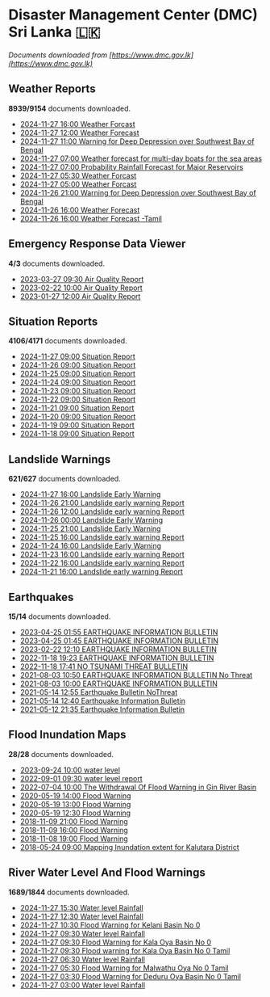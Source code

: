 # Disaster Management Center (DMC) Sri Lanka :sri_lanka:

*Documents downloaded from [https://www.dmc.gov.lk](https://www.dmc.gov.lk)*

## Weather Reports

**8939/9154** documents downloaded.

* [2024-11-27 16:00 Weather Forcast](data/weather-reports/20241127.1600.weather-forcast.pdf)
* [2024-11-27 12:00 Weather Forecast](data/weather-reports/20241127.1200.weather-forecast.pdf)
* [2024-11-27 11:00 Warning for Deep Depression over Southwest Bay of Bengal](data/weather-reports/20241127.1100.warning-for-deep-depression-over-southwest-bay-of-bengal.pdf)
* [2024-11-27 07:00 Weather forecast for multi-day boats for the sea areas](data/weather-reports/20241127.0700.weather-forecast-for-multiday-boats-for-the-sea-areas.pdf)
* [2024-11-27 07:00 Probability Rainfall Forecast for Major Reservoirs](data/weather-reports/20241127.0700.probability-rainfall-forecast-for-major-reservoirs.pdf)
* [2024-11-27 05:30 Weather Forcast](data/weather-reports/20241127.0530.weather-forcast.pdf)
* [2024-11-27 05:00 Weather Forcast](data/weather-reports/20241127.0500.weather-forcast.pdf)
* [2024-11-26 21:00 Warning for Deep Depression over Southwest Bay of Bengal](data/weather-reports/20241126.2100.warning-for-deep-depression-over-southwest-bay-of-bengal.pdf)
* [2024-11-26 16:00 Weather Forecast](data/weather-reports/20241126.1600.weather-forecast.pdf)
* [2024-11-26 16:00 Weather Forecast -Tamil](data/weather-reports/20241126.1600.weather-forecast-tamil.pdf)

## Emergency Response Data Viewer

**4/3** documents downloaded.

* [2023-03-27 09:30 Air Quality Report](data/emergency-response-data-viewer/20230327.0930.air-quality-report.pdf)
* [2023-02-22 10:00 Air Quality Report](data/emergency-response-data-viewer/20230222.1000.air-quality-report.pdf)
* [2023-01-27 12:00 Air Quality Report](data/emergency-response-data-viewer/20230127.1200.air-quality-report.pdf)

## Situation Reports

**4106/4171** documents downloaded.

* [2024-11-27 09:00 Situation Report](data/situation-reports/20241127.0900.situation-report.pdf)
* [2024-11-26 09:00 Situation Report](data/situation-reports/20241126.0900.situation-report.pdf)
* [2024-11-25 09:00 Situation Report](data/situation-reports/20241125.0900.situation-report.pdf)
* [2024-11-24 09:00 Situation Report](data/situation-reports/20241124.0900.situation-report.pdf)
* [2024-11-23 09:00 Situation Report](data/situation-reports/20241123.0900.situation-report.pdf)
* [2024-11-22 09:00 Situation Report](data/situation-reports/20241122.0900.situation-report.pdf)
* [2024-11-21 09:00 Situation Report](data/situation-reports/20241121.0900.situation-report.pdf)
* [2024-11-20 09:00 Situation Report](data/situation-reports/20241120.0900.situation-report.pdf)
* [2024-11-19 09:00 Situation Report](data/situation-reports/20241119.0900.situation-report.pdf)
* [2024-11-18 09:00 Situation Report](data/situation-reports/20241118.0900.situation-report.pdf)

## Landslide Warnings

**621/627** documents downloaded.

* [2024-11-27 16:00 Landslide Early Warning](data/landslide-warnings/20241127.1600.landslide-early-warning.pdf)
* [2024-11-26 21:00 Landslide early warning Report](data/landslide-warnings/20241126.2100.landslide-early-warning-report.pdf)
* [2024-11-26 12:00 Landslide early warning Report](data/landslide-warnings/20241126.1200.landslide-early-warning-report.pdf)
* [2024-11-26 00:00 Landslide Early Warning](data/landslide-warnings/20241126.0000.landslide-early-warning.pdf)
* [2024-11-25 21:00 Landslide Early Warning](data/landslide-warnings/20241125.2100.landslide-early-warning.pdf)
* [2024-11-25 16:00 Landslide early warning Report](data/landslide-warnings/20241125.1600.landslide-early-warning-report.pdf)
* [2024-11-24 16:00 Landslide Early Warning](data/landslide-warnings/20241124.1600.landslide-early-warning.pdf)
* [2024-11-23 16:00 Landslide early warning Report](data/landslide-warnings/20241123.1600.landslide-early-warning-report.pdf)
* [2024-11-22 16:00 Landslide early warning Report](data/landslide-warnings/20241122.1600.landslide-early-warning-report.pdf)
* [2024-11-21 16:00 Landslide early warning Report](data/landslide-warnings/20241121.1600.landslide-early-warning-report.pdf)

## Earthquakes

**15/14** documents downloaded.

* [2023-04-25 01:55 EARTHQUAKE INFORMATION BULLETIN](data/earthquakes/20230425.0155.earthquake-information-bulletin.pdf)
* [2023-04-25 01:45 EARTHQUAKE INFORMATION BULLETIN](data/earthquakes/20230425.0145.earthquake-information-bulletin.pdf)
* [2023-02-22 12:10 EARTHQUAKE INFORMATION BULLETIN](data/earthquakes/20230222.1210.earthquake-information-bulletin.pdf)
* [2022-11-18 19:23 EARTHQUAKE INFORMATION BULLETIN](data/earthquakes/20221118.1923.earthquake-information-bulletin.pdf)
* [2022-11-18 17:41 NO TSUNAMI THREAT BULLETIN](data/earthquakes/20221118.1741.no-tsunami-threat-bulletin.pdf)
* [2021-08-03 10:50 EARTHQUAKE INFORMATION BULLETIN No Threat](data/earthquakes/20210803.1050.earthquake-information-bulletin-no-threat.pdf)
* [2021-08-03 10:00 EARTHQUAKE INFORMATION BULLETIN](data/earthquakes/20210803.1000.earthquake-information-bulletin.pdf)
* [2021-05-14 12:55 Earthquake Bulletin NoThreat](data/earthquakes/20210514.1255.earthquake-bulletin-nothreat.pdf)
* [2021-05-14 12:40 Earthquake Information Bulletin](data/earthquakes/20210514.1240.earthquake-information-bulletin.pdf)
* [2021-05-12 21:35 Earthquake Information Bulletin](data/earthquakes/20210512.2135.earthquake-information-bulletin.pdf)

## Flood Inundation Maps

**28/28** documents downloaded.

* [2023-09-24 10:00 water level](data/flood-inundation-maps/20230924.1000.water-level.pdf)
* [2022-09-01 09:30 water level report](data/flood-inundation-maps/20220901.0930.water-level-report.pdf)
* [2022-07-04 10:00 The Withdrawal Of Flood Warning in Gin River Basin](data/flood-inundation-maps/20220704.1000.the-withdrawal-of-flood-warning-in-gin-river-basin.pdf)
* [2020-05-19 14:00 Flood Warning](data/flood-inundation-maps/20200519.1400.flood-warning.pdf)
* [2020-05-19 13:00 Flood Warning](data/flood-inundation-maps/20200519.1300.flood-warning.pdf)
* [2020-05-19 12:30 Flood Warning](data/flood-inundation-maps/20200519.1230.flood-warning.pdf)
* [2018-11-09 21:00 Flood Warning](data/flood-inundation-maps/20181109.2100.flood-warning.PDF)
* [2018-11-09 16:00 Flood Warning](data/flood-inundation-maps/20181109.1600.flood-warning.PDF)
* [2018-11-08 19:00 Flood Warning](data/flood-inundation-maps/20181108.1900.flood-warning.PDF)
* [2018-05-24 09:00 Mapping Inundation extent for Kalutara District](data/flood-inundation-maps/20180524.0900.mapping-inundation-extent-for-kalutara-district.pdf)

## River Water Level And Flood Warnings

**1689/1844** documents downloaded.

* [2024-11-27 15:30 Water level  Rainfall](data/river-water-level-and-flood-warnings/20241127.1530.water-level-rainfall.jpg)
* [2024-11-27 12:30 Water level  Rainfall](data/river-water-level-and-flood-warnings/20241127.1230.water-level-rainfall.jpg)
* [2024-11-27 10:30 Flood Warning for Kelani Basin No 0](data/river-water-level-and-flood-warnings/20241127.1030.flood-warning-for-kelani-basin-no-0.pdf)
* [2024-11-27 09:30 Water level  Rainfall](data/river-water-level-and-flood-warnings/20241127.0930.water-level-rainfall.jpg)
* [2024-11-27 09:30 Flood Warning for Kala Oya Basin No 0](data/river-water-level-and-flood-warnings/20241127.0930.flood-warning-for-kala-oya-basin-no-0.pdf)
* [2024-11-27 09:30 Flood warning for Kala Oya Basin  No 0 Tamil](data/river-water-level-and-flood-warnings/20241127.0930.flood-warning-for-kala-oya-basin-no-0-tamil.pdf)
* [2024-11-27 06:30 Water level  Rainfall](data/river-water-level-and-flood-warnings/20241127.0630.water-level-rainfall.jpg)
* [2024-11-27 05:30 Flood Warning for Malwathu Oya No 0  Tamil](data/river-water-level-and-flood-warnings/20241127.0530.flood-warning-for-malwathu-oya-no-0-tamil.pdf)
* [2024-11-27 03:30 Flood Warning for Deduru Oya Basin  No 0 Tamil](data/river-water-level-and-flood-warnings/20241127.0330.flood-warning-for-deduru-oya-basin-no-0-tamil.pdf)
* [2024-11-27 03:00 Water level  Rainfall](data/river-water-level-and-flood-warnings/20241127.0300.water-level-rainfall.jpg)
